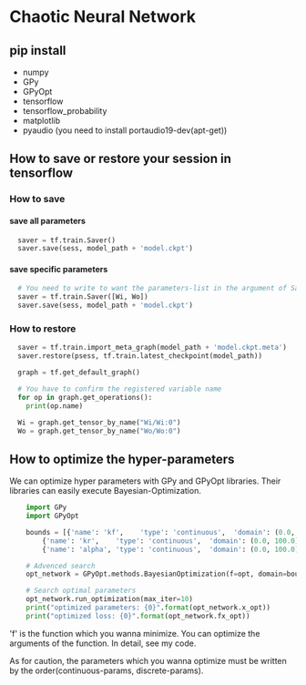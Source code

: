 # Chaotic Neural Network

## pip install
- numpy
- GPy
- GPyOpt
- tensorflow
- tensorflow_probability
- matplotlib
- pyaudio (you need to install portaudio19-dev(apt-get))

## How to save or restore your session in tensorflow
### How to save
#### save all parameters
~~~python
  saver = tf.train.Saver()
  saver.save(sess, model_path + 'model.ckpt')
~~~

#### save specific parameters

~~~python
  # You need to write to want the parameters-list in the argument of Saver()
  saver = tf.train.Saver([Wi, Wo])
  saver.save(sess, model_path + 'model.ckpt')
~~~

### How to restore

~~~python
  saver = tf.train.import_meta_graph(model_path + 'model.ckpt.meta')
  saver.restore(psess, tf.train.latest_checkpoint(model_path))

  graph = tf.get_default_graph()

  # You have to confirm the registered variable name
  for op in graph.get_operations():
    print(op.name)

  Wi = graph.get_tensor_by_name("Wi/Wi:0")
  Wo = graph.get_tensor_by_name("Wo/Wo:0")
~~~


## How to optimize the hyper-parameters
We can optimize hyper parameters with GPy and GPyOpt libraries.
Their libraries can easily execute Bayesian-Optimization.

~~~python
	import GPy
	import GPyOpt

	bounds = [{'name': 'kf',    'type': 'continuous',  'domain': (0.0, 100.0)},
		{'name': 'kr',    'type': 'continuous',  'domain': (0.0, 100.0)},
		{'name': 'alpha', 'type': 'continuous',  'domain': (0.0, 100.0)}]

	# Advenced search
	opt_network = GPyOpt.methods.BayesianOptimization(f=opt, domain=bounds)

	# Search optimal parameters
	opt_network.run_optimization(max_iter=10)
	print("optimized parameters: {0}".format(opt_network.x_opt))
	print("optimized loss: {0}".format(opt_network.fx_opt))
~~~

'f' is the function which you wanna minimize.
You can optimize the arguments of the function.
In detail, see my code.

As for caution, the parameters which you wanna optimize must be written by the order(continuous-params, discrete-params).





